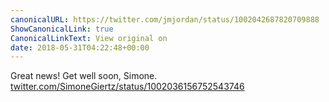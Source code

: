 ```yaml
---
canonicalURL: https://twitter.com/jmjordan/status/1002042687820709888
ShowCanonicalLink: true
CanonicalLinkText: View original on
date: 2018-05-31T04:22:48+00:00
---
```

Great news! Get well soon, Simone. [twitter.com/SimoneGiertz/status/1002036156752543746](https://twitter.com/SimoneGiertz/status/1002036156752543746)